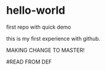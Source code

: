 # hello-world
first repo with quick demo

this is my first experience with github.

MAKING CHANGE TO MASTER!

#READ FROM DEF